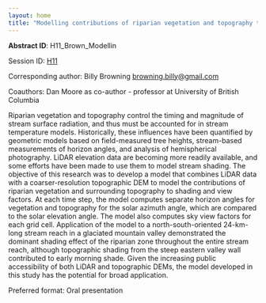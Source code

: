 ```yaml
---
layout: home
title: "Modelling contributions of riparian vegetation and topography to stream shade and view factors using LiDAR and conventional elevation data"
---
```



**Abstract ID**: H11_Brown_Modellin

Session ID: [H11](.)

Corresponding author: Billy Browning <a href="mailto:browning.billy@gmail.com">browning.billy@gmail.com</a>

Coauthors: Dan Moore as co-author - professor at University of British Columbia 

Riparian vegetation and topography control the timing and magnitude of stream surface radiation, and thus must be accounted for in stream temperature models. Historically, these influences have been quantified by geometric models based on field-measured tree heights, stream-based measurements of horizon angles, and analysis of hemispherical photography. LiDAR elevation data are becoming more readily available, and some efforts have been made to use them to model stream shading. The objective of this research was to develop a model that combines LiDAR data with a coarser-resolution topographic DEM to model the contributions of riparian vegetation and surrounding topography to shading and view factors. At each time step, the model computes separate horizon angles for vegetation and topography for the solar azimuth angle, which are compared to the solar elevation angle. The model also computes sky view factors for each grid cell. Application of the model to a north-south-oriented 24-km-long stream reach in a glaciated mountain valley demonstrated the dominant shading effect of the riparian zone throughout the entire stream reach, although topographic shading from the steep eastern valley wall contributed to early morning shade. Given the increasing public accessibility of both LiDAR and topographic DEMs, the model developed in this study has the potential for broad application.

Preferred format: Oral presentation
